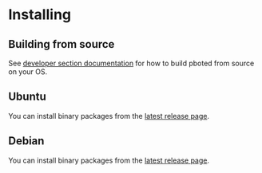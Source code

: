 # Installing

## Building from source

See [developer section documentation](../building/requirements.md) for how to build pboted from source on your OS.

## Ubuntu

You can install binary packages from the [latest release page](https://github.com/polistern/pboted/releases/latest). 

## Debian

You can install binary packages from the [latest release page](https://github.com/polistern/pboted/releases/latest). 
